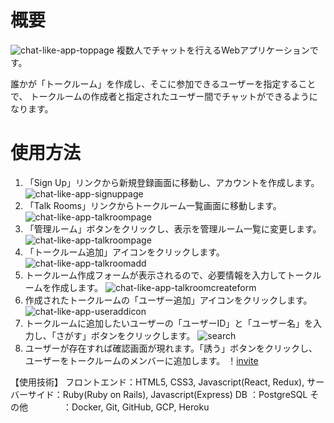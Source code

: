 # 概要
![chat-like-app-toppage](https://user-images.githubusercontent.com/50513757/89727048-4873d180-d9d6-11ea-94af-539b65fd5f3c.png)
複数人でチャットを行えるWebアプリケーションです。

誰かが「トークルーム」を作成し、そこに参加できるユーザーを指定することで、
トークルームの作成者と指定されたユーザー間でチャットができるようになります。

# 使用方法
1. 「Sign Up」リンクから新規登録画面に移動し、アカウントを作成します。
![chat-like-app-signuppage](https://user-images.githubusercontent.com/50513757/89727116-d8b21680-d9d6-11ea-988d-7b44941fe97d.png)
1. 「Talk Rooms」リンクからトークルーム一覧画面に移動します。
![chat-like-app-talkroompage](https://user-images.githubusercontent.com/50513757/89730234-e2954300-d9f1-11ea-9a55-bf2ced474b43.png)
1. 「管理ルーム」ボタンをクリックし、表示を管理ルーム一覧に変更します。
![chat-like-app-talkroompage](https://user-images.githubusercontent.com/50513757/89730234-e2954300-d9f1-11ea-9a55-bf2ced474b43.png)
1. 「トークルーム追加」アイコンをクリックします。
![chat-like-app-talkroomadd](https://user-images.githubusercontent.com/50513757/89730262-21c39400-d9f2-11ea-8d65-56aa7d211381.png)
1. トークルーム作成フォームが表示されるので、必要情報を入力してトークルームを作成します。
![chat-like-app-talkroomcreateform](https://user-images.githubusercontent.com/50513757/89730344-9f879f80-d9f2-11ea-8438-ecbb814854d9.png)
1. 作成されたトークルームの「ユーザー追加」アイコンをクリックします。
![chat-like-app-useraddicon](https://user-images.githubusercontent.com/50513757/89730493-df9b5200-d9f3-11ea-87ee-c9277e521f32.png)
1. トークルームに追加したいユーザーの「ユーザーID」と「ユーザー名」を入力し、「さがす」ボタンをクリックします。
![search](https://user-images.githubusercontent.com/50513757/89731633-5ee15380-d9fd-11ea-94d0-255b4652f11f.png)
1. ユーザーが存在すれば確認画面が現れます。「誘う」ボタンをクリックし、ユーザーをトークルームのメンバーに追加します。
！[invite](https://user-images.githubusercontent.com/50513757/89731629-5c7ef980-d9fd-11ea-83d7-f879aad862c9.png)

【使用技術】
フロントエンド：HTML5, CSS3, Javascript(React, Redux),
サーバーサイド：Ruby(Ruby on Rails), Javascript(Express)
DB                    ：PostgreSQL
その他　　　　：Docker, Git, GitHub, GCP, Heroku
